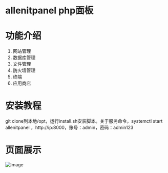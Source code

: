 # allenitpanel php面板

# 功能介绍
1. 网站管理
2. 数据库管理
3. 文件管理
4. 防火墙管理
5. 终端
6. 应用商店


# 安装教程
git clone到本地/opt，运行install.sh安装脚本。关于服务命令，systemctl start allenitpanel ，http://ip:8000，账号：admin，密码：admin123



# 页面展示
![image](https://github.com/user-attachments/assets/f55e5125-a352-48df-9c18-0a3e6223ec34)
